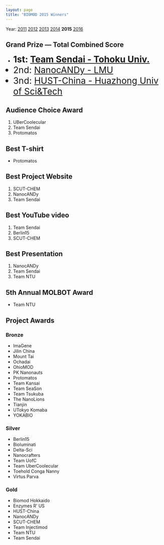 ```yaml
---
layout: page
title: "BIOMOD 2015 Winners"
---
```


Year: [2011](/winners/2011.html) [2012](/winners/2012.html) [2013](/winners/2013.html) [2014](/winners/2014.html) **2015** [2016](/winners/2016.html)

## Grand Prize — Total Combined Score

- <font style="font-size:200%;"><strong>1st: <a target="_blank" href="http://teamsendai.github.io/">Team Sendai - Tohoku Univ.</strong></a></br>
- 2nd: <a target="_blank" href="http://nanocandy.eu/index.html">NanocANDy - LMU</a></br>
- 3nd: <a target="_blank" href="http://hustchina2015.github.io/">HUST-China - Huazhong Univ of Sci&Tech</a>
</font>


## Audience Choice Award

1. UBerCoolecular
2. Team Sendai
3. Protomatos

## Best T-shirt

* Protomatos

## Best Project Website

1. SCUT-CHEM
2. NanocANDy
3. Team Sendai


## Best YouTube video

1. Team Sendai
2. Berlin15
3. SCUT-CHEM

## Best Presentation

1. NanocANDy
2. Team Sendai
3. Team NTU

## 5th Annual MOLBOT Award

* Team NTU




## Project Awards


### Bronze

- ImaGene
- Jilin China
- Mount Tai
- Ochadai
- OhioMOD
- PK Nanonauts
- Protomatos
- Team Kansai
- Team SeaSon
- Team Tsukuba
- The NanoLions
- Tianjin
- UTokyo Komaba
- YOKABIO

### Silver

- Berlin15
- Bioluminati
- Delta-Sci
- Nanocrafters
- Team UofC
- Team UberCoolecular
- Toehold Conga Nanny
- Virtus Parva


### Gold

- Biomod Hokkaido
- Enzymes R’ US
- HUST-China
- NanocANDy
- SCUT-CHEM
- Team Injectimod
- Team NTU
- Team Sendai

